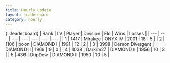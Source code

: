 ```yaml
---
title: Hourly Update
layout: leaderboard
category: hourly
---
```


{: .leaderboard}
| Rank | LV | Player | Division | Elo | Wins | Losses |
| --- | --- | --- | --- | --- | --- | --- |
| <span data-change="1">1</span> | 1417 | <span title="ID: 416373">Mirakee</span> | ONYX IV | <span data-change="21">2001</span> | <span data-change="2">18</span> | <span data-change="0">5</span> |
| <span data-change="-1">2</span> | 1106 | <span title="ID: 540690">poon</span> | DIAMOND I | <span data-change="11">1991</span> | <span data-change="1">12</span> | <span data-change="0">2</span> |
| <span data-change="0">3</span> | 3998 | <span title="ID: 370081">Demon Divergent</span> | DIAMOND II | <span data-change="0">1969</span> | <span data-change="0">9</span> | <span data-change="0">0</span> |
| <span data-change="0">4</span> | 1038 | <span title="ID: 694036">Darkim27</span> | DIAMOND II | <span data-change="0">1956</span> | <span data-change="0">10</span> | <span data-change="0">3</span> |
| <span data-change="1">5</span> | 436 | <span title="ID: 649454">DripDew</span> | DIAMOND II | <span data-change="0">1950</span> | <span data-change="0">10</span> | <span data-change="0">5</span> |